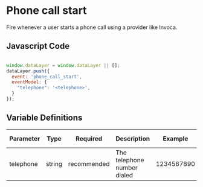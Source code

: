 # Phone call start

Fire whenever a user starts a phone call using a provider like Invoca.

## Javascript Code

```js

window.dataLayer = window.dataLayer || [];
dataLayer.push({
  event: 'phone_call_start',
  eventModel: {
    "telephone": '<telephone>',
  }
});
```

## Variable Definitions

|Parameter|Type|Required|Description|Example|Pattern|Min Length|Max Length|
| --- | --- | --- | --- | --- | --- | --- | --- |
|telephone|string|recommended|The telephone number dialed|1234567890|